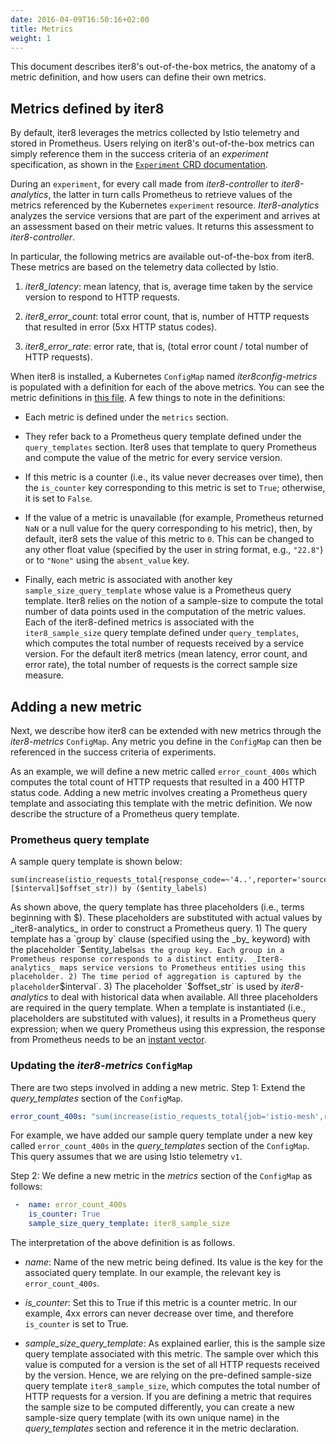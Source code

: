```yaml
---
date: 2016-04-09T16:50:16+02:00
title: Metrics
weight: 1
---
```


This document describes iter8's out-of-the-box metrics, the anatomy of a metric definition, and how users can define their own metrics.

## Metrics defined by iter8

By default, iter8 leverages the metrics collected by Istio telemetry and stored in Prometheus. Users relying on iter8's out-of-the-box metrics can simply reference them in the success criteria of an _experiment_ specification, as shown in the [`Experiment` CRD documentation](iter8_crd.md).

During an `experiment`, for every call made from  _iter8-controller_ to _iter8-analytics_, the latter in turn calls Prometheus to retrieve values of the metrics referenced by the Kubernetes `experiment` resource. _Iter8-analytics_ analyzes the service versions that are part of the experiment and arrives at an assessment based on their metric values. It returns this assessment to _iter8-controller_.

In particular, the following metrics are available out-of-the-box from iter8. These metrics are based on the telemetry data collected by Istio.

1. _iter8_latency_: mean latency, that is, average time taken by the service version to respond to HTTP requests.

2. _iter8_error_count_: total error count, that is, number of HTTP requests that resulted in error (5xx HTTP status codes).

3. _iter8_error_rate_: error rate, that is, (total error count / total number of HTTP requests).

When iter8 is installed, a Kubernetes `ConfigMap` named _iter8config-metrics_ is populated with a definition for each of the above metrics. You can see the metric definitions in [this file](https://raw.githubusercontent.com/iter8-tools/iter8-controller/v0.2.1/install/helm/iter8-controller/templates/metrics/iter8_metrics.yaml). A few things to note in the definitions:

- Each metric is defined under the `metrics` section.

- They refer back to a Prometheus query template defined under the `query_templates` section. Iter8 uses that template to query Prometheus and compute the value of the metric for every service version.

- If this metric is a counter (i.e., its value never decreases over time), then the `is_counter` key corresponding to this metric is set to `True`; otherwise, it is set to `False`.

- If the value of a metric is unavailable (for example, Prometheus returned `NaN` or a null value for the query corresponding to his metric), then, by default, iter8 sets the value of this metric to `0`. This can be changed to any other float value (specified by the user in string format, e.g., `"22.8"`) or to `"None"` using the `absent_value` key.

- Finally, each metric is associated with another key `sample_size_query_template` whose value is a Prometheus query template. Iter8 relies on the notion of a sample-size to compute the total number of data points used in the computation of the metric values. Each of the iter8-defined metrics is associated with the `iter8_sample_size` query template defined under `query_templates`, which computes the total number of requests received by a service version. For the default iter8 metrics (mean latency, error count, and error rate), the total number of requests is the correct sample size measure.

## Adding a new metric

Next, we describe how iter8 can be extended with new metrics through the _iter8-metrics_ `ConfigMap`. Any metric you define in the `ConfigMap` can then be referenced in the success criteria of experiments.

As an example, we will define a new metric called `error_count_400s` which computes the total count of HTTP requests that resulted in a 400 HTTP status code.
Adding a new metric involves creating a Prometheus query template and associating this template with the metric definition.  We now describe the structure of a Prometheus query template.

### Prometheus query template

A sample query template is shown below:

```
sum(increase(istio_requests_total{response_code=~'4..',reporter='source'}[$interval]$offset_str)) by ($entity_labels)
```

As shown above, the query template has three placeholders (i.e., terms beginning with $). These placeholders are substituted with actual values by _iter8-analytics_ in order to construct a Prometheus query. 1) The query template has a `group by` clause (specified using the _by_ keyword) with the placeholder `$entity_labels` as the group key. Each group in a Prometheus response corresponds to a distinct entity. _Iter8-analytics_ maps service versions to Prometheus entities using this placeholder. 2) The time period of aggregation is captured by the placeholder `$interval`. 3) The placeholder `$offset_str` is used by _iter8-analytics_ to deal with historical data when available. All three placeholders are required in the query template. When a template is instantiated (i.e., placeholders are substituted with values), it results in a Prometheus query expression; when we query Prometheus using this expression, the response from Prometheus needs  to be an [instant vector](https://prometheus.io/docs/prometheus/latest/querying/basics/).


### Updating the _iter8-metrics_ `ConfigMap`

There are two steps involved in adding a new metric. Step 1: Extend the _query_templates_ section of the `ConfigMap`.

```yaml
error_count_400s: "sum(increase(istio_requests_total{job='istio-mesh',response_code=~'4..',reporter='source'}[$interval]$offset_str)) by ($entity_labels)"
```

For example, we have added our sample query template under a new key called `error_count_400s` in the _query_templates_ section of the `ConfigMap`. This query assumes that we are using Istio telemetry `v1`.

Step 2: We define a new metric in the _metrics_ section of the `ConfigMap` as follows:

```yaml
 -  name: error_count_400s
    is_counter: True
    sample_size_query_template: iter8_sample_size
```

The interpretation of the above definition is as follows.

  - _name_: Name of the new metric being defined. Its value is the key for the associated query template. In our example, the relevant key is `error_count_400s`.

  - _is_counter_: Set this to True if this metric is a counter metric. In our example, 4xx errors can never decrease over time, and therefore `is_counter` is set to True.

  - _sample_size_query_template_: As explained earlier, this is the sample size query template associated with this metric. The sample over which this value is computed for a version is the set of all HTTP requests received by the version. Hence, we are relying on the pre-defined sample-size query template `iter8_sample_size`, which computes the total number of HTTP requests for a version. If you are defining a metric that requires the sample size to be computed differently, you can create a new sample-size query template (with its own unique name) in the _query_templates_ section and reference it in the metric declaration.
